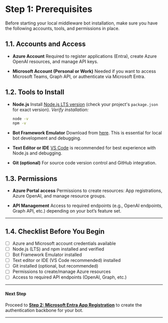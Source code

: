 # Step 1: Prerequisites

Before starting your local middleware bot installation, make sure you have the following accounts, tools, and permissions in place.

## 1.1. Accounts and Access

* **Azure Account**
  Required to register applications (Entra), create Azure OpenAI resources, and manage API keys.

* **Microsoft Account (Personal or Work)**
  Needed if you want to access Microsoft Teams, Graph API, or authenticate via Microsoft Entra.

## 1.2. Tools to Install

* **Node.js**
  Install [Node.js LTS version](https://nodejs.org/) (check your project's `package.json` for exact version).
  *Verify installation:*

  ```bash
  node -v
  npm -v
  ```

* **Bot Framework Emulator**
  Download from [here](https://aka.ms/botframework-emulator).
  This is essential for local bot development and debugging.

* **Text Editor or IDE**
  [VS Code](https://code.visualstudio.com/) is recommended for best experience with Node.js and debugging.

* **Git (optional)**
  For source code version control and GitHub integration.

## 1.3. Permissions

* **Azure Portal access**
  Permissions to create resources: App registrations, Azure OpenAI, and manage resource groups.

* **API Management**
  Access to required endpoints (e.g., OpenAI endpoints, Graph API, etc.) depending on your bot’s feature set.

---

## 1.4. Checklist Before You Begin

* [ ] Azure and Microsoft account credentials available
* [ ] Node.js (LTS) and npm installed and verified
* [ ] Bot Framework Emulator installed
* [ ] Text editor or IDE (VS Code recommended) installed
* [ ] Git installed (optional, but recommended)
* [ ] Permissions to create/manage Azure resources
* [ ] Access to required API endpoints (OpenAI, Graph, etc.)

---

#### **Next Step**

Proceed to **[Step 2: Microsoft Entra App Registration](Step%202%20-%20Microsoft%20Entra%20App%20Registration.md)** to create the authentication backbone for your bot.

---
<br><br>
